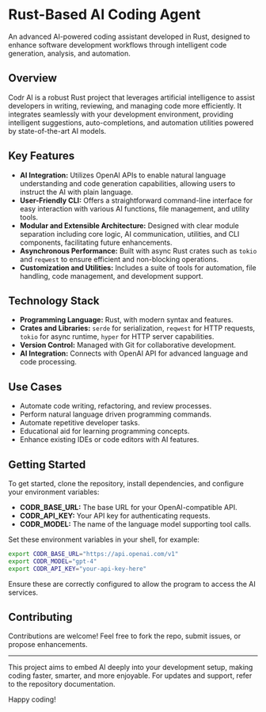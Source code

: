 # Rust-Based AI Coding Agent

An advanced AI-powered coding assistant developed in Rust, designed to enhance software development workflows through intelligent code generation, analysis, and automation.

## Overview

Codr AI is a robust Rust project that leverages artificial intelligence to assist developers in writing, reviewing, and managing code more efficiently. It integrates seamlessly with your development environment, providing intelligent suggestions, auto-completions, and automation utilities powered by state-of-the-art AI models.

## Key Features

- **AI Integration:** Utilizes OpenAI APIs to enable natural language understanding and code generation capabilities, allowing users to instruct the AI with plain language.
- **User-Friendly CLI:** Offers a straightforward command-line interface for easy interaction with various AI functions, file management, and utility tools.
- **Modular and Extensible Architecture:** Designed with clear module separation including core logic, AI communication, utilities, and CLI components, facilitating future enhancements.
- **Asynchronous Performance:** Built with async Rust crates such as `tokio` and `reqwest` to ensure efficient and non-blocking operations.
- **Customization and Utilities:** Includes a suite of tools for automation, file handling, code management, and development support.

## Technology Stack

- **Programming Language:** Rust, with modern syntax and features.
- **Crates and Libraries:** `serde` for serialization, `reqwest` for HTTP requests, `tokio` for async runtime, `hyper` for HTTP server capabilities.
- **Version Control:** Managed with Git for collaborative development.
- **AI Integration:** Connects with OpenAI API for advanced language and code processing.

## Use Cases

- Automate code writing, refactoring, and review processes.
- Perform natural language driven programming commands.
- Automate repetitive developer tasks.
- Educational aid for learning programming concepts.
- Enhance existing IDEs or code editors with AI features.

## Getting Started

To get started, clone the repository, install dependencies, and configure your environment variables:

- **CODR_BASE_URL:** The base URL for your OpenAI-compatible API.
- **CODR_API_KEY:** Your API key for authenticating requests.
- **CODR_MODEL:** The name of the language model supporting tool calls.

Set these environment variables in your shell, for example:

```bash
export CODR_BASE_URL="https://api.openai.com/v1"
export CODR_MODEL="gpt-4"
export CODR_API_KEY="your-api-key-here"
```

Ensure these are correctly configured to allow the program to access the AI services.

## Contributing

Contributions are welcome! Feel free to fork the repo, submit issues, or propose enhancements.

---

This project aims to embed AI deeply into your development setup, making coding faster, smarter, and more enjoyable. For updates and support, refer to the repository documentation.

Happy coding!
